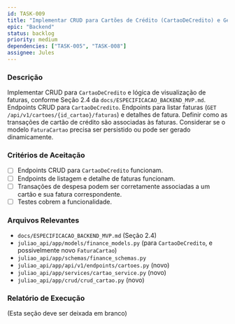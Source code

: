 ```yaml
---
id: TASK-009
title: "Implementar CRUD para Cartões de Crédito (CartaoDeCredito) e Gestão de Faturas"
epic: "Backend"
status: backlog
priority: medium
dependencies: ["TASK-005", "TASK-008"]
assignee: Jules
---
```


### Descrição

Implementar CRUD para `CartaoDeCredito` e lógica de visualização de faturas, conforme Seção 2.4 da `docs/ESPECIFICACAO_BACKEND_MVP.md`.
Endpoints CRUD para `CartaoDeCredito`.
Endpoints para listar faturas (`GET /api/v1/cartoes/{id_cartao}/faturas`) e detalhes de fatura.
Definir como as transações de cartão de crédito são associadas às faturas. Considerar se o modelo `FaturaCartao` precisa ser persistido ou pode ser gerado dinamicamente.

### Critérios de Aceitação

- [ ] Endpoints CRUD para `CartaoDeCredito` funcionam.
- [ ] Endpoints de listagem e detalhe de faturas funcionam.
- [ ] Transações de despesa podem ser corretamente associadas a um cartão e sua fatura correspondente.
- [ ] Testes cobrem a funcionalidade.

### Arquivos Relevantes

* `docs/ESPECIFICACAO_BACKEND_MVP.md` (Seção 2.4)
* `juliao_api/app/models/finance_models.py` (para `CartaoDeCredito`, e possivelmente novo `FaturaCartao`)
* `juliao_api/app/schemas/finance_schemas.py`
* `juliao_api/app/api/v1/endpoints/cartoes.py` (novo)
* `juliao_api/app/services/cartao_service.py` (novo)
* `juliao_api/app/crud/crud_cartao.py` (novo)

### Relatório de Execução

(Esta seção deve ser deixada em branco)
